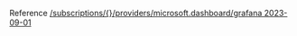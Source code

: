 Reference [/subscriptions/{}/providers/microsoft.dashboard/grafana 2023-09-01](/Resources/mgmt-plane/L3N1YnNjcmlwdGlvbnMve30vcHJvdmlkZXJzL21pY3Jvc29mdC5kYXNoYm9hcmQvZ3JhZmFuYQ==/2023-09-01.xml)
